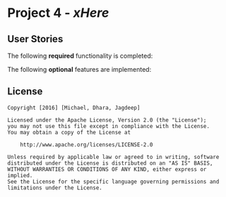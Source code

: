 # Project 4 - *xHere*

## User Stories

The following **required** functionality is completed:



The following **optional** features are implemented:




## License

    Copyright [2016] [Michael, Dhara, Jagdeep]

    Licensed under the Apache License, Version 2.0 (the "License");
    you may not use this file except in compliance with the License.
    You may obtain a copy of the License at

        http://www.apache.org/licenses/LICENSE-2.0

    Unless required by applicable law or agreed to in writing, software
    distributed under the License is distributed on an "AS IS" BASIS,
    WITHOUT WARRANTIES OR CONDITIONS OF ANY KIND, either express or implied.
    See the License for the specific language governing permissions and
    limitations under the License.
